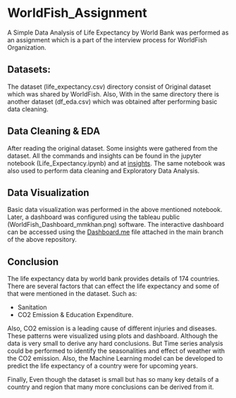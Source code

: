 
# WorldFish_Assignment

A Simple Data Analysis of Life Expectancy by World Bank was performed as an assignment which is a part of the interview process for WorldFish Organization.

## Datasets:

The dataset (life_expectancy.csv) directory consist of Original dataset which was shared by WorldFish. Also, With in the same directory there is another dataset (df_eda.csv) which was obtained after performing basic data cleaning.

## Data Cleaning & EDA

After reading the original dataset. Some insights were gathered from the dataset. All the commands and insights can be found in the jupyter notebook (Life_Expectancy.ipynb) and at [insights](https://mutiullahkhan.github.io/WorldFish-Assignment/df_profile.html). The same notebook was also used to perform data cleaning and Exploratory Data Analysis.

## Data Visualization

Basic data visualization was performed in the above mentioned notebook. Later, a dashboard was configured using the tableau public (WorldFish_Dashboard_mmkhan.png) software. The interactive dashboard can be accessed using the [Dashboard.me](Dashborad.md) file attached in the main branch of the above repository.

## Conclusion

The life expectancy data by world bank provides details of 174 countries. There are several factors that can effect the life expectancy and some of that were mentioned in the dataset. Such as:
- Sanitation
- CO2 Emission & Education Expenditure.

Also, CO2 emission is a leading cause of different injuries and diseases. These patterns were visualized using plots and dashboard. 
Although the data is very small to derive any hard conclusions. 
But Time series analysis could be performed to identify the seasonalities and effect of weather with the CO2 emission. Also, the Machine Learning model can be developed to predict the life expectancy of a country were for upcoming years.

Finally, Even though the dataset is small but has so many key details of a country and region that many more conclusions can be derived from it.
